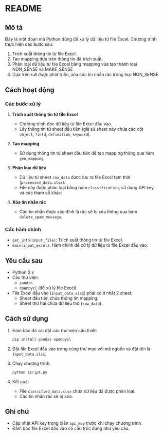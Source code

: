# README  
######

## Mô tả  

Đây là một đoạn mã Python dùng để xử lý dữ liệu từ file Excel. Chương trình thực hiện các bước sau:  

1. Trích xuất thông tin từ file Excel.  
2. Tạo mapping dựa trên thông tin đã trích xuất.  
3. Phân loại dữ liệu từ file Excel bằng mapping vừa tạo thành loại NON_SENSE và MAKE_SENSE
4. Dựa trên rull được phát triển, xóa các tin nhắn rác trong loại NON_SENSE

## Cách hoạt động  

### Các bước xử lý  

1. **Trích xuất thông tin từ file Excel**  
    - Chương trình đọc dữ liệu từ file Excel đầu vào.  
    - Lấy thông tin từ sheet đầu tiên (giả sử sheet này chứa các cột `object`, `field`, `definition`, `keyword`).  

2. **Tạo mapping**  
    - Sử dụng thông tin từ sheet đầu tiên để tạo mapping thông qua hàm `gen_mapping`.  

3. **Phân loại dữ liệu**  
    - Dữ liệu từ sheet `raw_data` được lưu ra file Excel tạm thời (`processed_data.xlsx`).  
    - File này được phân loại bằng hàm `classification`, sử dụng API key và các tham số khác.  

4. **Xóa tin nhắn rác**  
    - Các tin nhắn được xác định là rác sẽ bị xóa thông qua hàm `delete_spam_message`.  

### Các hàm chính  

- `get_info(input_file)`: Trích xuất thông tin từ file Excel.  
- `main(input_excel)`: Hàm chính để xử lý dữ liệu từ file Excel đầu vào.  

## Yêu cầu sau

- Python 3.x  
- Các thư viện:  
  - `pandas`  
  - `openpyxl` (để xử lý file Excel)  
- File Excel đầu vào (`input_data.xlsx`) phải có ít nhất 2 sheet:  
  - Sheet đầu tiên chứa thông tin mapping.  
  - Sheet thứ hai chứa dữ liệu thô (`raw_data`).  

## Cách sử dụng  

1. Đảm bảo đã cài đặt các thư viện cần thiết:  
    ```bash  
    pip install pandas openpyxl  
    ```  

2. Đặt file Excel đầu vào trong cùng thư mục với mã nguồn và đặt tên là `input_data.xlsx`.  

3. Chạy chương trình:  
    ```bash  
    python script.py  
    ```  

4. Kết quả:  
    - File `classified_data.xlsx` chứa dữ liệu đã được phân loại.  
    - Các tin nhắn rác sẽ bị xóa.  

## Ghi chú  

- Cập nhật API key trong biến `api_key` trước khi chạy chương trình.  
- Đảm bảo file Excel đầu vào có cấu trúc đúng như yêu cầu.  
